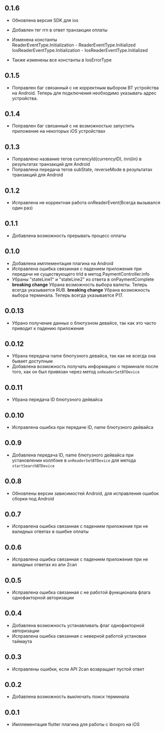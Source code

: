 ## 0.1.6

* Обновлена версия SDK для ios
* Добавлен тег rrn в ответ транзакции оплаты
* Изменена константы  
ReaderEventType.Initialization - ReaderEventType.Initialized  
IosReaderEventType.Initialization - IosReaderEventType.Initialized  

* Также изменены все константы в IosErrorType

## 0.1.5

* Поправлен баг связанный с не корректным выбором BT устройства на Android. Теперь для подключения необходимо указывать адрес устройства.

## 0.1.4

* Поправлен баг связанный с не возможностью запустить приложение на некоторых iOS устройствах

## 0.1.3

* Поправлено название тегов currencyId(currencyID), inn(iin) в результатах транзакций для Android
* Поправлена передача тегов subState, reverseMode в результатах транзакций для Android

## 0.1.2

* Исправлена не корректная работа onReaderEvent(Всегда вызывался один раз)

## 0.1.1

* Добавлена возможность прерывать процесс оплаты

## 0.1.0

* Добавлена имплементация плагина на Android
* Исправлена ошибка связанная с падением приложения при передачи не существующего trId в метод PaymentController.info
* Убраны "stateLine1" и "stateLine2" из ответа в onPaymentComplete
__breaking change__ Убрана возможность выбора валюты. Теперь всегда указывается RUB.
__breaking change__ Убрана возможность выбора терминала. Теперь всегда указывается P17.

## 0.0.13

* Убрано получение данных о блютузном девайсе, так как это часто приводит к падению приложения

## 0.0.12

* Убрана передача name блютузного девайса, так как не всегда она бывает доступным
* Добавлена возможность получать информацию о терминале после того, как он был привязан через метод `onReaderSetBTDevice`

## 0.0.11

* Убрана передача ID блютузного дейвайса

## 0.0.10

* Исправлена ошибка при передаче ID, name блютузного дейвайса

## 0.0.9

* Добавлена передача ID, name блютузного дейвайса при установлении коллбэке в `onReaderSetBTDevice` для метода `startSearchBTDevice`

## 0.0.8

* Обновлены версии зависимостей Android, для исправления ошибок сборки под Android

## 0.0.7

* Исправлена ошибка связанная с падением приложения при не валидных ответах в ошибке оплаты

## 0.0.6

* Исправлена ошибка связанная с падением приложения при не валидных ответах из апи 2can

## 0.0.5

* Исправлена ошибка связанная с не работой функционала флага однофакторной авторизации

## 0.0.4

* Добавлена возможность устанавливать флаг однофакторной авторизации
* Исправлена ошибка связанная с неверной работой установки таймаута

## 0.0.3

* Исправлены ошибки, если API 2can возвращает пустой ответ

## 0.0.2

* Добавлена возможность выключать поиск терминала

## 0.0.1

* Имплементация flutter плагина для работы с iboxpro на iOS
